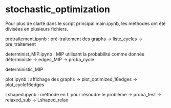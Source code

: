 # stochastic_optimization

Pour plus de clarté dans le script principal main.ipynb, les méthodes ont été divisées en plusieurs fichiers.


pretraitement.ipynb : pré-traitement des graphs
    -> liste_cycles
    -> pre_traitement

determinist_MIP.ipynb : MIP utilisant la probabilité comme donnée déterministe
    -> edges_MIP
    -> proba_cycle

deterministic_MIP

plot.ipynb : affichage des graphs
    -> plot_optimized_16edges
    -> plot_cycle16edges

Lshaped.ipynb : méthode en L pour résoudre le problème
    -> proba_test
    -> relaxed_sub
    -> Lshaped_relax
